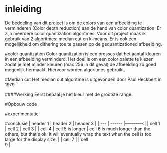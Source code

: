 # inleiding
De bedoeling van dit project is om de colors van een afbeelding te verminderen (Color depth reduction) aan de hand van color quantization.
Er zijn meerdere color quantization algoritmes. Voor dit project maak ik gebruik van 2 algoritmes: median cut en k-means.
Er is ook een mogelijkheid om dithering toe te passen op de gequantizationed afbeelding.
 
#color quantization
Color quantization is een prosses dat het aantal kleuren in een afbeelding verminderd.
Het doel is om een color palette te kiezen zodat je met minder kleuren (max 256 in dit geval) de afbeelding zo goed mogenlijk hermaakt.
Hiervoor worden algoritmes gebruikt. 

#Median cut
Het median cut algoritme is uitgevonden door Paul Heckbert in 1979. 

####Werking
Eerst bepaal je het kleur met de grootste range. <br>


#Opbouw code

#experimentatie

#conclusie
| header 1 | header 2 | header 3 |
| ---      |  ------  |---------:|
| cell 1   | cell 2   | cell 3   |
| cell 4 | cell 5 is longer | cell 6 is much longer than the others, but that's ok. It will eventually wrap the text when the cell is too large for the display size. |
| cell 7   |          | cell <br> 9 |
